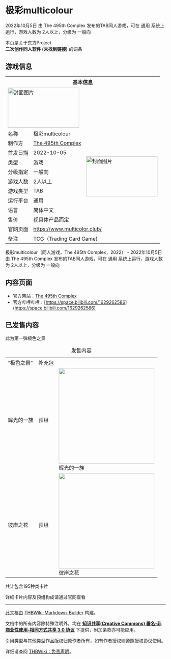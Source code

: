 # 极彩multicolour

<!-- source html: G:\repos\THBWiki-Markdown-Builder\THBWikiMarkdown\Temp\main\3\32\ns0%3A%E6%9E%81%E5%BD%A9multicolour.html -->

2022年10月5日 由 The 495th Complex  发布的TAB同人游戏，可在 通用 系统上运行，游戏人数为 2人以上，分级为 一般向

本页是关于东方Project  
 **二次创作同人软件 (未找到链接)** 的词条

## 游戏信息

<table><tbody><tr><th colspan="3">基本信息</th></tr><tr><td class="cover-artwork-mobile" colspan="2"><a href="./文件-极彩multicolour封面.png.md" class="image" title="封面图片"><img alt="封面图片" src="https://upload.thwiki.cc/thumb/0/0e/%E6%9E%81%E5%BD%A9multicolour%E5%B0%81%E9%9D%A2.png/224px-%E6%9E%81%E5%BD%A9multicolour%E5%B0%81%E9%9D%A2.png" decoding="async" loading="lazy" width="224" height="126" srcset="https://upload.thwiki.cc/thumb/0/0e/%E6%9E%81%E5%BD%A9multicolour%E5%B0%81%E9%9D%A2.png/336px-%E6%9E%81%E5%BD%A9multicolour%E5%B0%81%E9%9D%A2.png 1.5x, https://upload.thwiki.cc/thumb/0/0e/%E6%9E%81%E5%BD%A9multicolour%E5%B0%81%E9%9D%A2.png/448px-%E6%9E%81%E5%BD%A9multicolour%E5%B0%81%E9%9D%A2.png 2x" data-file-width="2986" data-file-height="1675"></a></td>
</tr><tr><td class="label">名称</td><td colspan="2"> 极彩multicolour </td></tr><tr><td class="label">制作方</td><td><a href="./The_495th_Complex.md" title="The 495th Complex">The 495th Complex</a></td><td class="cover-artwork" rowspan="8" style="min-width:224px;"><a href="./文件-极彩multicolour封面.png.md" class="image" title="封面图片"><img alt="封面图片" src="https://upload.thwiki.cc/thumb/0/0e/%E6%9E%81%E5%BD%A9multicolour%E5%B0%81%E9%9D%A2.png/224px-%E6%9E%81%E5%BD%A9multicolour%E5%B0%81%E9%9D%A2.png" decoding="async" loading="lazy" width="224" height="126" srcset="https://upload.thwiki.cc/thumb/0/0e/%E6%9E%81%E5%BD%A9multicolour%E5%B0%81%E9%9D%A2.png/336px-%E6%9E%81%E5%BD%A9multicolour%E5%B0%81%E9%9D%A2.png 1.5x, https://upload.thwiki.cc/thumb/0/0e/%E6%9E%81%E5%BD%A9multicolour%E5%B0%81%E9%9D%A2.png/448px-%E6%9E%81%E5%BD%A9multicolour%E5%B0%81%E9%9D%A2.png 2x" data-file-width="2986" data-file-height="1675"></a></td>
</tr><tr><td class="label">首发日期</td><td>2022-10-05</td></tr><tr><td class="label">类型</td><td>游戏</td></tr><tr><td class="label">分级指定</td><td>一般向</td></tr><tr><td class="label">游戏人数</td><td>2人以上</td></tr><tr><td class="label">游戏类型</td><td>TAB</td></tr><tr><td class="label">运行平台</td><td>通用</td></tr><tr><td class="label">语言</td><td>简体中文</td></tr><tr><td class="label">售价</td><td>视具体产品而定</td></tr>
<tr><td class="label">官网页面</td><td colspan="2"><a rel="nofollow" class="external free" href="https://www.multicolor.club/">https://www.multicolor.club/</a></td></tr><tr><td class="label">备注</td><td colspan="2">TCG（Trading Card Game)</td></tr></tbody></table>

极彩multicolour（同人游戏，The 495th Complex，2022） - 2022年10月5日 由 The 495th Complex  发布的TAB同人游戏，可在 通用 系统上运行，游戏人数为 2人以上，分级为 一般向

## 内容页面
- 官方网站：[The 495th Complex](https://www.multicolor.club/)
- 官方哔哩哔哩：[https://space.bilibili.com/1629262586](https://space.bilibili.com/1629262586)


## 已发售内容
  
此为第一弹极色之景
  


<table>
<caption>发售内容
</caption>
<tbody><tr>
<td>“极色之景”</td>
<td>补充包</td>
<td>
</td></tr>
<tr>
<td>辉光的一族</td>
<td>预组</td>
<td><div class="thumb tright"><div class="thumbinner" style="width:302px;"><a href="./文件-预组淘宝首图小碗.jpg.md" class="image"><img alt="" src="https://upload.thwiki.cc/thumb/9/97/%E9%A2%84%E7%BB%84%E6%B7%98%E5%AE%9D%E9%A6%96%E5%9B%BE%E5%B0%8F%E7%A2%97.jpg/300px-%E9%A2%84%E7%BB%84%E6%B7%98%E5%AE%9D%E9%A6%96%E5%9B%BE%E5%B0%8F%E7%A2%97.jpg" decoding="async" loading="lazy" width="300" height="300" class="thumbimage" srcset="https://upload.thwiki.cc/thumb/9/97/%E9%A2%84%E7%BB%84%E6%B7%98%E5%AE%9D%E9%A6%96%E5%9B%BE%E5%B0%8F%E7%A2%97.jpg/450px-%E9%A2%84%E7%BB%84%E6%B7%98%E5%AE%9D%E9%A6%96%E5%9B%BE%E5%B0%8F%E7%A2%97.jpg 1.5x, https://upload.thwiki.cc/thumb/9/97/%E9%A2%84%E7%BB%84%E6%B7%98%E5%AE%9D%E9%A6%96%E5%9B%BE%E5%B0%8F%E7%A2%97.jpg/600px-%E9%A2%84%E7%BB%84%E6%B7%98%E5%AE%9D%E9%A6%96%E5%9B%BE%E5%B0%8F%E7%A2%97.jpg 2x" data-file-width="785" data-file-height="786"></a>  <div class="thumbcaption"><div class="magnify"><a href="./文件-预组淘宝首图小碗.jpg.md" class="internal" title="放大"></a></div>辉光的一族</div></div></div>
</td></tr>
<tr>
<td>彼岸之花</td>
<td>预组</td>
<td><div class="thumb tright"><div class="thumbinner" style="width:302px;"><a href="./文件-预组淘宝首图小町.jpg.md" class="image"><img alt="" src="https://upload.thwiki.cc/thumb/1/13/%E9%A2%84%E7%BB%84%E6%B7%98%E5%AE%9D%E9%A6%96%E5%9B%BE%E5%B0%8F%E7%94%BA.jpg/300px-%E9%A2%84%E7%BB%84%E6%B7%98%E5%AE%9D%E9%A6%96%E5%9B%BE%E5%B0%8F%E7%94%BA.jpg" decoding="async" loading="lazy" width="300" height="300" class="thumbimage" srcset="https://upload.thwiki.cc/thumb/1/13/%E9%A2%84%E7%BB%84%E6%B7%98%E5%AE%9D%E9%A6%96%E5%9B%BE%E5%B0%8F%E7%94%BA.jpg/450px-%E9%A2%84%E7%BB%84%E6%B7%98%E5%AE%9D%E9%A6%96%E5%9B%BE%E5%B0%8F%E7%94%BA.jpg 1.5x, https://upload.thwiki.cc/thumb/1/13/%E9%A2%84%E7%BB%84%E6%B7%98%E5%AE%9D%E9%A6%96%E5%9B%BE%E5%B0%8F%E7%94%BA.jpg/600px-%E9%A2%84%E7%BB%84%E6%B7%98%E5%AE%9D%E9%A6%96%E5%9B%BE%E5%B0%8F%E7%94%BA.jpg 2x" data-file-width="785" data-file-height="786"></a>  <div class="thumbcaption"><div class="magnify"><a href="./文件-预组淘宝首图小町.jpg.md" class="internal" title="放大"></a></div>彼岸之花</div></div></div>
</td></tr></tbody></table>


  
共计包含195种类卡片
  
  
详细卡片内容及预组构成请通过官网查看
  
  
  

  





---

此文档由 [THBWiki-Markdown-Builder](https://github.com/Delsin-Yu/THBWiki-Markdown-Builder) 构建。

文档中的所有内容除特殊注明外，均在 [**知识共享(Creative Commons) 署名-非商业性使用-相同方式共享 3.0 协议**](https://creativecommons.org/licenses/by-sa/3.0/deed.zh-hans) 下提供，附加条款亦可能应用。

引用类型与其他类型作品版权归原作者所有，如有作者授权则遵照授权协议使用。

详细请查阅 [THBWiki：免责声明](https://thbwiki.cc/THBWiki:%E5%85%8D%E8%B4%A3%E5%A3%B0%E6%98%8E)。

